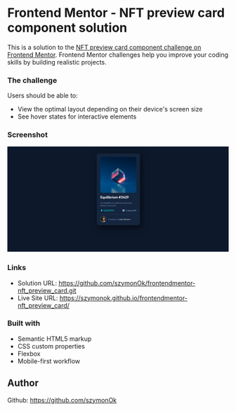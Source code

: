 # Frontend Mentor - NFT preview card component solution

This is a solution to the [NFT preview card component challenge on Frontend Mentor](https://www.frontendmentor.io/challenges/nft-preview-card-component-SbdUL_w0U). Frontend Mentor challenges help you improve your coding skills by building realistic projects.

### The challenge

Users should be able to:

- View the optimal layout depending on their device's screen size
- See hover states for interactive elements

### Screenshot

![](./Screenshot.png)

### Links

- Solution URL: https://github.com/szymonOk/frontendmentor-nft_preview_card.git
- Live Site URL: https://szymonok.github.io/frontendmentor-nft_preview_card/

### Built with

- Semantic HTML5 markup
- CSS custom properties
- Flexbox
- Mobile-first workflow

## Author

Github: https://github.com/szymonOk
